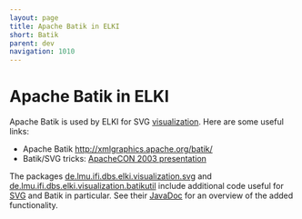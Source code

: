 ```yaml
---
layout: page
title: Apache Batik in ELKI
short: Batik
parent: dev
navigation: 1010
---
```


Apache Batik in ELKI
====================

Apache Batik is used by ELKI for SVG [visualization](/algorithms/visualization). Here are some useful links:

-   Apache Batik <http://xmlgraphics.apache.org/batik/>
-   Batik/SVG tricks: [ApacheCON 2003 presentation](http://people.apache.org/~deweese/ac2003/ApacheCON2003.pdf)

The packages [de.lmu.ifi.dbs.elki.visualization.svg](/releases/current/javadoc/de/lmu/ifi/dbs/elki/visualization/svg/package-summary.html) and [de.lmu.ifi.dbs.elki.visualization.batikutil](/releases/current/javadoc/de/lmu/ifi/dbs/elki/visualization/batikutil/package-summary.html) include additional code useful for [SVG](/dev/svg) and Batik in particular. See their [JavaDoc](/dev/javadoc) for an overview of the added functionality.
